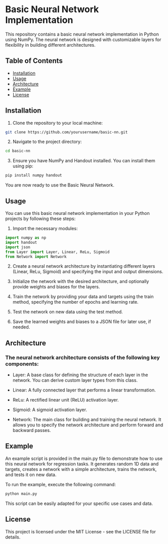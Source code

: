 # Basic Neural Network Implementation

This repository contains a basic neural network implementation in Python using NumPy. The neural network is designed with customizable layers for flexibility in building different architectures.

## Table of Contents

- [Installation](#installation)
- [Usage](#usage)
- [Architecture](#architecture)
- [Example](#example)
- [License](#license)

## Installation

1. Clone the repository to your local machine:
```bash
git clone https://github.com/yourusername/basic-nn.git
```
2. Navigate to the project directory:
```bash
cd basic-nn
```
3. Ensure you have NumPy and Handout installed. You can install them using pip:
```bash
pip install numpy handout
```
You are now ready to use the Basic Neural Network.
## Usage
You can use this basic neural network implementation in your Python projects by following these steps:

1. Import the necessary modules:
```python
import numpy as np
import handout
import json
from Layer import Layer, Linear, ReLu, Sigmoid
from Network import Network
```
2. Create a neural network architecture by instantiating different layers (Linear, ReLu, Sigmoid) and specifying the input and output dimensions.

3. Initialize the network with the desired architecture, and optionally provide weights and biases for the layers.

4. Train the network by providing your data and targets using the train method, specifying the number of epochs and learning rate.

5. Test the network on new data using the test method.

6. Save the learned weights and biases to a JSON file for later use, if needed.

## Architecture
### The neural network architecture consists of the following key components:

- Layer: A base class for defining the structure of each layer in the network. You can derive custom layer types from this class.

- Linear: A fully connected layer that performs a linear transformation.

- ReLu: A rectified linear unit (ReLU) activation layer.

- Sigmoid: A sigmoid activation layer.

- Network: The main class for building and training the neural network. It allows you to specify the network architecture and perform forward and backward passes.

## Example
An example script is provided in the main.py file to demonstrate how to use this neural network for regression tasks. It generates random 1D data and targets, creates a network with a simple architecture, trains the network, and tests it on new data.

To run the example, execute the following command:

```bash
python main.py
```
This script can be easily adapted for your specific use cases and data.

## License
This project is licensed under the MIT License - see the LICENSE file for details.
